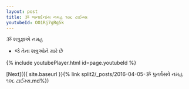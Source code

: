 ```yaml
---
layout: post
title: ૐ જનાર્દનાંય નમહ ૧૦૮ ટાઈમ્સ
youtubeId: OO1Rj7gRg5k
---
```

 
 
 ૐ શત્રુજ્ઞએ નમહ  
 
 -  જે તેના શત્રુઓને મારે છે 
 
  
 
  
 
 
 
 
 
 


{% include youtubePlayer.html id=page.youtubeId %}
 
[Next]({{ site.baseurl }}{% link  split2/_posts/2016-04-05-ૐ પુનર્વસવે નમહ ૧૦૮ ટાઈમ્સ.md%})
 
